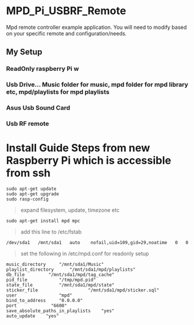 # MPD_Pi_USBRF_Remote

Mpd remote controller example application.
You will need to modify based on your specific remote and configuration/needs.

## My Setup
### ReadOnly raspberry Pi w
### Usb Drive... Music folder for music, mpd folder for mpd library etc, mpd/playlists for mpd playlists
### Asus Usb Sound Card
### Usb RF remote

# Install Guide Steps from new Raspberry Pi which is accessible from ssh
```
sudo apt-get update
sudo apt-get upgrade
sudo rasp-config
```
>expand filesystem, update, timezone etc
```
sudo apt-get install mpd mpc
```
>add this line to /etc/fstab 
```
/dev/sda1	/mnt/sda1	auto	nofail,uid=109,gid=29,noatime	0	0	
```
>set the following in /etc/mpd.conf for readonly setup
```
music_directory		"/mnt/sda1/Music"
playlist_directory		"/mnt/sda1/mpd/playlists"
db_file			"/mnt/sda1/mpd/tag_cache"
pid_file			"/tmp/mpd.pid"
state_file			"/mnt/sda1/mpd/state"
sticker_file                   "/mnt/sda1/mpd/sticker.sql"
user				"mpd"
bind_to_address		"0.0.0.0"
port             "6600"
save_absolute_paths_in_playlists	"yes"
auto_update    "yes"
```
